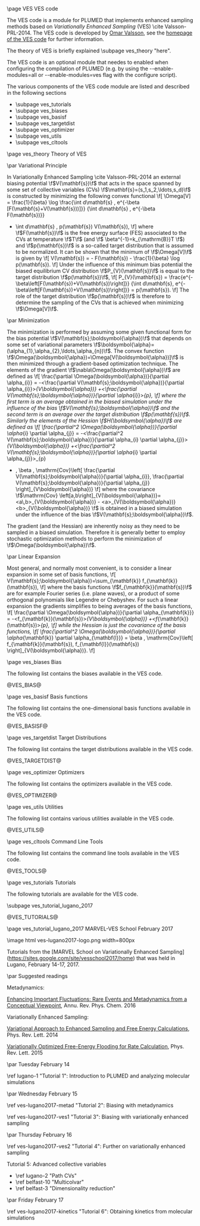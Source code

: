 \page VES VES code

<!-- 
description: Module that implements enhanced sampling methods based on Variationally Enhanced Sampling
authors: Omar Valsson
reference: \cite Valsson-PRL-2014
-->

The VES code is a module for PLUMED that implements enhanced sampling methods
based on _Variationally Enhanced Sampling_ (VES) \cite Valsson-PRL-2014.
The VES code is developed by [Omar Valsson](http://www.valsson.info), 
see the [homepage of the VES code](http://www.ves-code.org) for further information.

The theory of VES is briefly explained \subpage ves_theory "here".

The VES code is an optional module that needes to enabled when configuring the
compilation of PLUMED (e.g. by using the --enable-modules=all or --enable-modules=ves flag with the configure script).

The various components of the VES code module are listed and described in the following sections 

- \subpage ves_tutorials
- \subpage ves_biases
- \subpage ves_basisf
- \subpage ves_targetdist
- \subpage ves_optimizer
- \subpage ves_utils
- \subpage ves_cltools


\page ves_theory Theory of VES


\par Variational Principle

In Variationally Enhanced Sampling \cite Valsson-PRL-2014 an external biasing potential \f$V(\mathbf{s})\f$ that acts in the space spanned by some set of collective variables (CVs) \f$\mathbf{s}=(s_1,s_2,\ldots,s_d)\f$ is constructed by minimizing the following convex functional
\f[
\Omega[V] = \frac{1}{\beta} \log
\frac{\int d\mathbf{s} \, e^{-\beta [F(\mathbf{s}+V(\mathbf{s}))]}}
{\int d\mathbf{s} \, e^{-\beta F(\mathbf{s})}}
+ \int d\mathbf{s} \, p(\mathbf{s}) V(\mathbf{s}),
\f]
where \f$F(\mathbf{s})\f$ is the free energy surface (FES) associated to the CVs at temperature \f$T\f$
(and \f$ \beta^{-1}=k_{\mathrm{B}}T \f$) and \f$p(\mathbf{s})\f$ is a so-called target distribution that is assumed to be normalized. It can be shown that the minimum of \f$\Omega[V]\f$ is given by
\f[
V(\mathbf{s}) = - F(\mathbf{s}) - \frac{1}{\beta} \log p(\mathbf{s}).
\f]
Under the influence of this minimum bias potential the biased equilibrium CV distribution \f$P_{V}(\mathbf{s})\f$ is equal to the target distribution \f$p(\mathbf{s})\f$,
\f[
P_{V}(\mathbf{s}) =
\frac{e^{-\beta\left[F(\mathbf{s})+V(\mathbf{s})\right]}}
{\int d\mathbf{s}\, e^{-\beta\left[F(\mathbf{s})+V(\mathbf{s})\right]}}
= p(\mathbf{s}).
\f]
The role of the target distribution \f$p(\mathbf{s})\f$ is therefore to determine
the sampling of the CVs that is achieved when minimizing \f$\Omega[V]\f$.

\par Minimization

The minimization is performed by assuming some given functional form for the bias potential \f$V(\mathbf{s};\boldsymbol{\alpha})\f$ that depends on some set of variational parameters \f$\boldsymbol{\alpha}=(\alpha_{1},\alpha_{2},\ldots,\alpha_{n})\f$. The convex function \f$\Omega(\boldsymbol{\alpha})=\Omega[V(\boldsymbol{\alpha})]\f$ is then minimized through
a gradient-based optimization technique.
The elements of the gradient \f$\nabla\Omega(\boldsymbol{\alpha})\f$ are defined as
\f[
\frac{\partial \Omega(\boldsymbol{\alpha})}{\partial \alpha_{i}} =
-<\frac{\partial V(\mathbf{s};\boldsymbol{\alpha})}{\partial \alpha_{i}}>_{V\boldsymbol{\alpha})}
+<\frac{\partial V(\mathbf{s};\boldsymbol{\alpha})}{\partial \alpha_{i}}>_{p},
\f]
where the first term is an average obtained in the biased simulation under the influence of the bias \f$V(\mathbf{s};\boldsymbol{\alpha})\f$ and the second term is an average over the target distribution \f$p(\mathbf{s})\f$.
Similarly the elements of the Hessian \f$H(\boldsymbol{\alpha})\f$ are defined as
\f[
\frac{\partial^2 \Omega(\boldsymbol{\alpha})}{\partial \alpha_{i} \partial \alpha_{j}} =
-<\frac{\partial^2 V(\mathbf{s};\boldsymbol{\alpha})}{\partial \alpha_{i} \partial \alpha_{j}}>_{V(\boldsymbol{\alpha})}
+<\frac{\partial^2 V(\mathbf{s};\boldsymbol{\alpha})}{\partial \alpha_{i} \partial \alpha_{j}}>_{p}
+ \, \beta \, \mathrm{Cov}\left[
\frac{\partial V(\mathbf{s};\boldsymbol{\alpha})}{\partial \alpha_{i}},
\frac{\partial V(\mathbf{s};\boldsymbol{\alpha})}{\partial \alpha_{j}}
\right]_{V\boldsymbol{\alpha})}
\f]
where the covariance
\f$\mathrm{Cov} \left[a,b\right]_{V(\boldsymbol{\alpha})}=<a\,b>_{V(\boldsymbol{\alpha})} -
<a>_{V(\boldsymbol{\alpha})} <b>_{V(\boldsymbol{\alpha})} \f$
is obtained in a biased simulation under the influence of the bias \f$V(\mathbf{s};\boldsymbol{\alpha})\f$.

The gradient (and the Hessian) are inherently noisy as they need to be sampled in a biased simulation.
Therefore it is generally better to employ stochastic optimization
methods to perform the minimization of \f$\Omega(\boldsymbol{\alpha})\f$.

\par Linear Expansion

Most general, and normally most convenient, is to consider a linear expansion in some set of basis functions,
\f[
V(\mathbf{s};\boldsymbol{\alpha})=\sum_{\mathbf{k}} f_{\mathbf{k}}(\mathbf{s}),
\f]
where the basis functions \f$f_{\mathbf{k}}(\mathbf{s})\f$ are for example Fourier series (i.e. plane waves), or a product of some orthogonal polynomials like Legendre or Chebyshev. For such a linear expansion the gradients simplifies to being averages of the basis functions,
\f[
\frac{\partial \Omega(\boldsymbol{\alpha})}{\partial \alpha_{\mathbf{k}}} =
-<f_{\mathbf{k}}(\mathbf{s})>_{V\boldsymbol{\alpha})}
+<f_{\mathbf{k}}(\mathbf{s})>_{p},
\f]
while the Hessian is just the covariance of the basis functions,
\f[
\frac{\partial^2 \Omega(\boldsymbol{\alpha})}{\partial \alpha_{\mathbf{k}} \partial \alpha_{\mathbf{l}}} =
 \beta \, \mathrm{Cov}\left[
f_{\mathbf{k}}(\mathbf{s}),
f_{\mathbf{l}}(\mathbf{s})
\right]_{V(\boldsymbol{\alpha})}.
\f]





\page ves_biases Bias

The following list contains the biases available in the VES code.

@VES_BIAS@

\page ves_basisf Basis functions

The following list contains the one-dimensional basis functions available in the VES code.

@VES_BASISF@


\page ves_targetdist Target Distributions

The following list contains the target distributions available in the VES code.

@VES_TARGETDIST@


\page ves_optimizer Optimizers

The following list contains the optimizers available in the VES code.

@VES_OPTIMIZER@


\page ves_utils Utilities

The following list contains various utilities available in the VES code. 

@VES_UTILS@



\page ves_cltools Command Line Tools

The following list contains the command line tools available in the VES code.

@VES_TOOLS@



\page ves_tutorials Tutorials

The following tutorials are available for the VES code. 

\subpage ves_tutorial_lugano_2017

@VES_TUTORIALS@




\page ves_tutorial_lugano_2017 MARVEL-VES School February 2017

\image html ves-lugano2017-logo.png  width=800px

Tutorials from the [MARVEL School on Variationally Enhanced Sampling]
(https://sites.google.com/site/vesschool2017/home) that was held in
Lugano, February 14-17, 2017.

\par Suggested readings

Metadynamics:

[Enhancing Important Fluctuations: Rare Events and Metadynamics from a Conceptual Viewpoint](https://doi.org/10.1146/annurev-physchem-040215-112229), Annu. Rev. Phys. Chem. 2016



Variationally Enhanced Sampling:

[Variational Approach to Enhanced Sampling and Free Energy Calculations](https://doi.org/10.1103/PhysRevLett.113.090601), Phys. Rev. Lett. 2014

[Variationally Optimized Free-Energy Flooding for Rate Calculation](https://doi.org/10.1103/PhysRevLett.115.070601), Phys. Rev. Lett. 2015



\par Tuesday February 14

\ref lugano-1 "Tutorial 1": Introduction to PLUMED and analyzing molecular simulations

\par Wednesday February 15

\ref ves-lugano2017-metad "Tutorial 2": Biasing with metadynamics

\ref ves-lugano2017-ves1 "Tutorial 3": Biasing with variationally enhanced sampling

\par Thursday February 16

\ref ves-lugano2017-ves2 "Tutorial 4": Further on variationally enhanced sampling

Tutorial 5: Advanced collective variables
- \ref lugano-2 "Path CVs"
- \ref belfast-10 "Multicolvar"
- \ref belfast-3 "Dimensionality reduction"

\par Friday February 17

\ref ves-lugano2017-kinetics "Tutorial 6": Obtaining kinetics from molecular simulations
